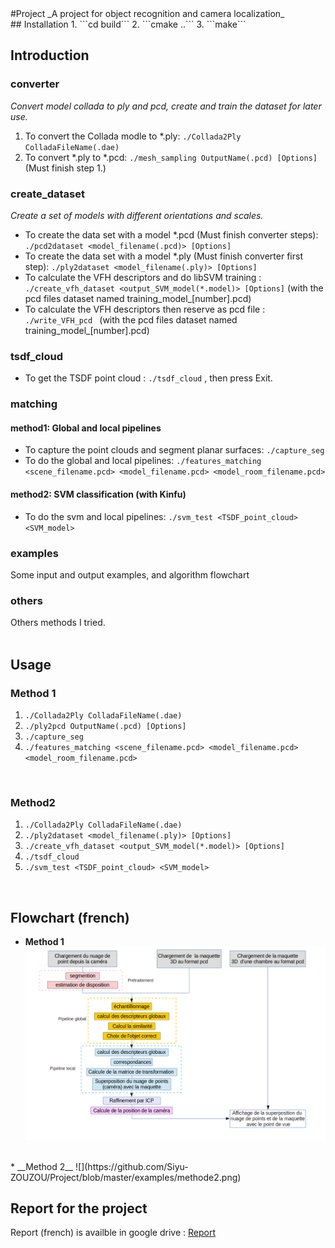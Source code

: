 <snippet>
  <content>
#Project
_A project for object recognition and camera localization_
</br>
## Installation
1. ```cd build```
2. ```cmake ..```
3. ```make```
</br>

## Introduction
### converter
_Convert model collada to ply and pcd, create and train the dataset for later use._</br>

1. To convert the Collada modle to *.ply: ```./Collada2Ply ColladaFileName(.dae)```</br>
2. To convert *.ply to *.pcd: ```./mesh_sampling OutputName(.pcd) [Options]``` (Must finish step 1.)</br>

### create_dataset
_Create a set of models with different orientations and scales._</br>

* To create the data set with a model *.pcd (Must finish converter steps): ```./pcd2dataset <model_filename(.pcd)> [Options]```</br>
* To create the data set with a model *.ply (Must finish converter first step): ```./ply2dataset <model_filename(.ply)> [Options]``` </br>
* To calculate the VFH descriptors and do libSVM training : ```./create_vfh_dataset <output_SVM_model(*.model)> [Options]``` (with the pcd files dataset named training_model_[number].pcd)</br>
* To calculate the VFH descriptors then reserve as pcd file : ```./write_VFH_pcd ``` (with the pcd files dataset named training_model_[number].pcd)</br>

### tsdf_cloud
* To get the TSDF point cloud :  ```./tsdf_cloud``` , then press Exit.     

### matching
#### method1: Global and local pipelines
* To capture the point clouds and segment planar surfaces: ```./capture_seg```</br>
* To do the global and local pipelines: ```./features_matching <scene_filename.pcd> <model_filename.pcd> <model_room_filename.pcd>```</br>

#### method2: SVM classification (with Kinfu)
* To do the svm and local pipelines: ```./svm_test <TSDF_point_cloud> <SVM_model>```</br>

### examples
Some input and output examples, and algorithm flowchart</br>
### others
Others methods I tried.</br>
</br>
## Usage
### Method 1
1. ```./Collada2Ply ColladaFileName(.dae)```</br>
2. ```./ply2pcd OutputName(.pcd) [Options]```</br>
3. ```./capture_seg```</br>
4. ```./features_matching <scene_filename.pcd> <model_filename.pcd> <model_room_filename.pcd>```</br>
</br>

### Method2
1. ```./Collada2Ply ColladaFileName(.dae)```</br>
2. ```./ply2dataset <model_filename(.ply)> [Options]```</br>
3. ```./create_vfh_dataset <output_SVM_model(*.model)> [Options]```</br>
4. ```./tsdf_cloud```</br>
5. ```./svm_test <TSDF_point_cloud> <SVM_model>```</br>
</br>

## Flowchart (french)
* __Method 1__
![](https://github.com/Siyu-ZOUZOU/Project/blob/master/examples/methode1.png) 
</br>
* __Method 2__
![](https://github.com/Siyu-ZOUZOU/Project/blob/master/examples/methode2.png) 
</br>

## Report for the project
Report (french) is availble in google drive :
[Report](https://drive.google.com/open?id=0B6L4aoLTHNX1bFlNR1pIUlNmbGc)  

</br>
  </content>
</snippet>
